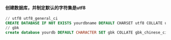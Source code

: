 #### 创建数据库，并制定默认的字符集是utf8
```sql
// utf8 utf8_general_ci
CREATE DATABASE IF NOT EXISTS yourdbname DEFAULT CHARSET utf8 COLLATE utf8_general_ci;
// gbk
create database yourdb DEFAULT CHARACTER SET gbk COLLATE gbk_chinese_ci;
```
